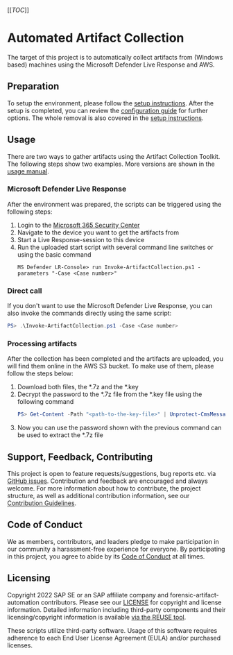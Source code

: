 [[_TOC_]]

# Automated Artifact Collection
The target of this project is to automatically collect artifacts from (Windows based) machines using the Microsoft Defender Live Response and AWS.

## Preparation
To setup the environment, please follow the [setup instructions](/docs/setup.md). After the setup is completed, you can review the [configuration guide](/docs/config.md) for further options. The whole removal is also covered in the [setup instructions](/docs/setup.md).

## Usage
There are two ways to gather artifacts using the Artifact Collection Toolkit. The following steps show two examples. More versions are shown in the [usage manual](/docs/usage.md).

### Microsoft Defender Live Response
After the environment was prepared, the scripts can be triggered using the following steps:
1. Login to the [Microsoft 365 Security Center](https://security.microsoft.com)
1. Navigate to the device you want to get the artifacts from
1. Start a Live Response-session to this device
1. Run the uploaded start script with several command line switches or using the basic command
    ```
    MS Defender LR-Console> run Invoke-ArtifactCollection.ps1 -parameters "-Case <Case number>"
    ```

### Direct call
If you don't want to use the Microsoft Defender Live Response, you can also invoke the commands directly using the same script:
```PowerShell
PS> .\Invoke-ArtifactCollection.ps1 -Case <Case number>
```

### Processing artifacts
After the collection has been completed and the artifacts are uploaded, you will find them online in the AWS S3 bucket. To make use of them, please follow the steps below:
1. Download both files, the *.7z and the *.key
1. Decrypt the password to the *.7z file from the *.key file using the following command
    ```PowerShell
    PS> Get-Content -Path "<path-to-the-key-file>" | Unprotect-CmsMessage -To <path-to-the-private-key>
    ```
1. Now you can use the password shown with the previous command can be used to extract the *.7z file

## Support, Feedback, Contributing

This project is open to feature requests/suggestions, bug reports etc. via [GitHub issues](https://github.com/SAP/forensic-artifact-automation/issues). Contribution and feedback are encouraged and always welcome. For more information about how to contribute, the project structure, as well as additional contribution information, see our [Contribution Guidelines](CONTRIBUTING.md).

## Code of Conduct

We as members, contributors, and leaders pledge to make participation in our community a harassment-free experience for everyone. By participating in this project, you agree to abide by its [Code of Conduct](CODE_OF_CONDUCT.md) at all times.

## Licensing

Copyright 2022 SAP SE or an SAP affiliate company and forensic-artifact-automation contributors. Please see our [LICENSE](LICENSE) for copyright and license information. Detailed information including third-party components and their licensing/copyright information is available [via the REUSE tool](https://api.reuse.software/info/github.com/SAP/forensic-artifact-automation).

These scripts utilize third-party software.  Usage of this software requires adherence to each End User License Agreement (EULA) and/or purchased licenses.
